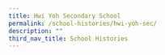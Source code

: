 ```yaml
---
title: Hwi Yoh Secondary School
permalink: /school-histories/hwi-yoh-sec/
description: ""
third_nav_title: School Histories
---
```

